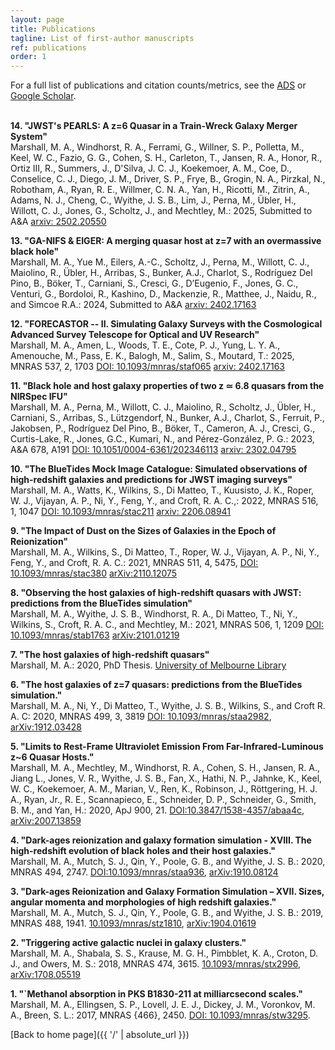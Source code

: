 ```yaml
---
layout: page
title: Publications
tagline: List of first-author manuscripts
ref: publications
order: 1
---
```


For a full list of publications and citation counts/metrics, see the [ADS](https://ui.adsabs.harvard.edu/search/q=orcid%3A0000-0001-6434-7845&sort=citation_count%20desc%2C%20bibcode%20desc&p_=0) or [Google Scholar](https://scholar.google.com/citations?user=3WZ2z5gAAAAJ&hl=en).
<br>
<br>

**14. "JWST's PEARLS: A z=6 Quasar in a Train-Wreck Galaxy Merger System"**<br>
Marshall, M. A., Windhorst, R. A., Ferrami, G., Willner, S. P., Polletta, M., Keel, W. C., Fazio, G. G., Cohen, S. H., Carleton, T., Jansen, R. A., Honor, R., Ortiz III, R., Summers, J., D'Silva, J. C. J., Koekemoer, A. M., Coe, D., Conselice, C. J., Diego, J. M., Driver, S. P., Frye, B., Grogin, N. A., Pirzkal, N., Robotham, A., Ryan, R. E., Willmer, C. N. A., Yan, H., Ricotti, M., Zitrin, A., Adams, N. J., Cheng, C., Wyithe, J. S. B., Lim, J., Perna, M., Übler, H., Willott, C. J., Jones, G., Scholtz, J., and Mechtley, M.: 2025, Submitted to A&A [arxiv: 2502.20550](https://arxiv.org/abs/2502.20550)

**13. "GA-NIFS & EIGER: A merging quasar host at z=7 with an overmassive black hole"**<br>
Marshall, M. A., Yue M., Eilers, A.-C., Scholtz, J., Perna, M., Willott, C. J., Maiolino, R., Übler, H., Arribas, S., Bunker, A.J., Charlot, S., Rodríguez Del Pino, B., Böker, T., Carniani, S., Cresci, G., D’Eugenio, F., Jones, G. C., Venturi, G., Bordoloi, R., Kashino, D., Mackenzie, R., Matthee, J., Naidu, R., and Simcoe R.A.: 2024, Submitted to A&A [arxiv: 2402.17163](https://arxiv.org/abs/2402.17163)

**12. "FORECASTOR -- II. Simulating Galaxy Surveys with the Cosmological Advanced Survey Telescope for Optical and UV Research"**<br>
Marshall, M. A., Amen, L., Woods, T. E., Cote, P. J., Yung, L. Y. A., Amenouche, M., Pass, E. K., Balogh, M., Salim, S., Moutard, T.: 2025, MNRAS 537, 2, 1703 [DOI: 10.1093/mnras/staf065](https://doi.org/10.1093/mnras/staf065) [arxiv: 2402.17163](https://arxiv.org/abs/2402.17163)

**11. "Black hole and host galaxy properties of two z ≃ 6.8 quasars from the NIRSpec IFU"**<br>
Marshall, M. A., Perna, M., Willott, C. J., Maiolino, R., Scholtz, J., Übler, H., Carniani, S., Arribas, S., Lützgendorf, N., Bunker, A.J., Charlot, S., Ferruit, P., Jakobsen, P., Rodríguez Del Pino, B., Böker, T., Cameron, A. J., Cresci, G., Curtis-Lake, R., Jones, G.C., Kumari, N., and Pérez-González, P. G.: 2023, A&A 678, A191 [DOI: 10.1051/0004-6361/202346113](https://doi.org/10.1051/0004-6361/202346113) [arxiv: 2302.04795](https://arxiv.org/abs/2302.04795)

**10. "The BlueTides Mock Image Catalogue: Simulated observations of high-redshift galaxies and predictions for JWST imaging surveys"**<br>
Marshall, M. A., Watts, K., Wilkins, S., Di Matteo, T., Kuusisto, J. K., Roper, W. J., Vijayan, A. P., Ni, Y., Feng, Y., and Croft, R. A. C.,: 2022, MNRAS 516, 1, 1047 [DOI: 10.1093/mnras/stac211](https://doi.org/10.1093/mnras/stac2111) [arxiv: 2206.08941](https://arxiv.org/abs/2206.08941)

**9. "The Impact of Dust on the Sizes of Galaxies in the Epoch of Reionization"**<br>
Marshall, M. A., Wilkins, S., Di Matteo, T., Roper, W. J., Vijayan, A. P., Ni, Y., Feng, Y., and Croft, R. A. C.: 2021, MNRAS 511, 4,  5475, [DOI: 10.1093/mnras/stac380](https://doi.org/10.1093/mnras/stac380) [arXiv:2110.12075](https://arxiv.org/abs/2110.12075)

**8. "Observing the host galaxies of high-redshift quasars with JWST: predictions from the BlueTides simulation"**<br>
Marshall, M. A., Wyithe, J. S. B., Windhorst, R. A., Di Matteo, T., Ni, Y., Wilkins, S., Croft, R. A. C., and Mechtley, M.: 2021, MNRAS 506, 1, 1209 [DOI: 10.1093/mnras/stab1763](https://doi.org/10.1093/mnras/stab1763) [arXiv:2101.01219](https://arxiv.org/abs/2101.01219)

**7. "The host galaxies of high-redshift quasars"**<br>
Marshall, M. A.: 2020, PhD Thesis. [University of Melbourne Library](http://hdl.handle.net/11343/245491)

**6. "The host galaxies of z=7 quasars: predictions from the BlueTides simulation."**<br>
Marshall, M. A., Ni, Y., Di Matteo, T., Wyithe, J. S. B., Wilkins, S., and Croft R. A. C: 2020, MNRAS 499, 3, 3819 [DOI: 10.1093/mnras/staa2982](https://doi.org/10.1093/mnras/staa2982), [arXiv:1912.03428](https://arxiv.org/abs/1912.03428)

**5. "Limits to Rest-Frame Ultraviolet Emission From Far-Infrared-Luminous z~6 Quasar Hosts."**<br>
Marshall, M. A., Mechtley, M., Windhorst, R. A., Cohen, S. H., Jansen, R. A., Jiang L., Jones, V. R., Wyithe, J. S. B.,  Fan, X., Hathi, N. P., Jahnke, K.,  Keel, W. C., Koekemoer, A. M.,  Marian, V.,  Ren, K., Robinson, J., Röttgering, H. J. A., Ryan, Jr., R. E., Scannapieco, E., Schneider, D. P.,  Schneider, G.,  Smith, B. M., and Yan, H.: 2020, ApJ 900, 21. [DOI:10.3847/1538-4357/abaa4c](https://doi.org/10.3847/1538-4357/abaa4c), [arXiv:2007.13859](https://arxiv.org/abs/2007.13859)

**4. "Dark-ages reionization and galaxy formation simulation - XVIII. The high-redshift evolution of black holes and their host galaxies."**<br>
 Marshall, M. A., Mutch, S. J., Qin, Y., Poole, G. B., and Wyithe, J. S. B.: 2020, MNRAS 494, 2747. [DOI:10.1093/mnras/staa936](https://doi.org/10.1093/mnras/staa936), [arXiv:1910.08124](https://arxiv.org/abs/1910.08124)

**3. "Dark-ages Reionization and Galaxy Formation Simulation – XVII. Sizes, angular momenta and morphologies of high redshift galaxies."**<br>
Marshall, M. A., Mutch, S. J., Qin, Y., Poole, G. B., and Wyithe, J. S. B.: 2019, MNRAS 488, 1941.
[10.1093/mnras/stz1810](https://doi.org/10.1093/mnras/stz1810), [arXiv:1904.01619](https://arxiv.org/abs/1904.01619)

**2. "Triggering active galactic nuclei in galaxy clusters."** <br>
Marshall, M. A., Shabala, S. S., Krause, M. G. H., Pimbblet, K. A., Croton, D. J., and Owers, M. S.: 2018, MNRAS 474, 3615.
[10.1093/mnras/stx2996](https://doi.org/10.1093/mnras/stx2996), [arXiv:1708.05519](https://arxiv.org/abs/1708.05519)

**1. "`Methanol absorption in PKS B1830-211 at milliarcsecond scales."**<br>
Marshall, M. A., Ellingsen, S. P., Lovell, J. E. J., Dickey, J. M., Voronkov, M. A., Breen, S. L.: 2017, MNRAS {466}, 2450.
[DOI: 10.1093/mnras/stw3295](https://doi.org/10.1093/mnras/stw3295).


[Back to home page]({{ '/' | absolute_url }})
